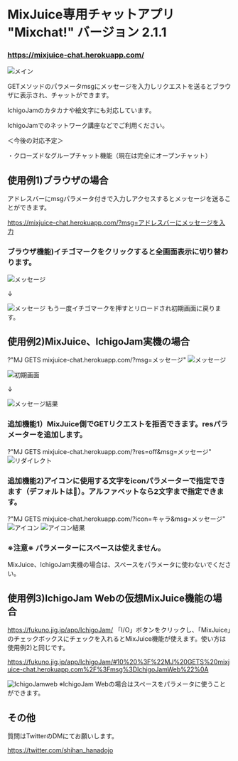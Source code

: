 # MixJuice専用チャットアプリ "Mixchat!" バージョン 2.1.1
### https://mixjuice-chat.herokuapp.com/
<img src="https://github.com/shoichi1031da/mixjuice-chat-app/blob/main/document/main.png" alt="メイン" title="main">

GETメソッドのパラメータmsgにメッセージを入力しリクエストを送るとブラウザに表示され、チャットができます。

IchigoJamのカタカナや絵文字にも対応しています。

IchigoJamでのネットワーク講座などでご利用ください。

＜今後の対応予定＞

・クローズドなグループチャット機能（現在は完全にオープンチャット）

## 使用例1)ブラウザの場合
アドレスバーにmsgパラメータ付きで入力しアクセスするとメッセージを送ることができます。

https://mixjuice-chat.herokuapp.com/?msg=アドレスバーにメッセージを入力

### ブラウザ機能)イチゴマークをクリックすると全画面表示に切り替わります。
<img src="https://github.com/shoichi1031da/mixjuice-chat-app/blob/main/document/default_screen.png" alt="メッセージ" title="msg">

↓

<img src="https://github.com/shoichi1031da/mixjuice-chat-app/blob/main/document/full_screen.png" alt="メッセージ" title="msg">
もう一度イチゴマークを押すとリロードされ初期画面に戻ります。

## 使用例2)MixJuice、IchigoJam実機の場合
?"MJ GETS mixjuice-chat.herokuapp.com/?msg=メッセージ"
<img src="https://github.com/shoichi1031da/mixjuice-chat-app/blob/main/document/sample1_msg.png" alt="メッセージ" title="msg">

<img src="https://github.com/shoichi1031da/mixjuice-chat-app/blob/main/document/sample0.png" alt="初期画面" title="initial screen">

↓

<img src="https://github.com/shoichi1031da/mixjuice-chat-app/blob/main/document/sample1_msg_result.png" alt="メッセージ結果" title="msg_result">

### 追加機能1）MixJuice側でGETリクエストを拒否できます。resパラメーターを追加します。
?"MJ GETS mixjuice-chat.herokuapp.com/?res=off&msg=メッセージ"
<img src="https://github.com/shoichi1031da/mixjuice-chat-app/blob/main/document/sample2_res.png" alt="リダイレクト" title="redirect">

### 追加機能2)アイコンに使用する文字をiconパラメーターで指定できます（デフォルトは🍓）。アルファベットなら2文字まで指定できます。

?"MJ GETS mixjuice-chat.herokuapp.com/?icon=キャラ&msg=メッセージ"
<img src="https://github.com/shoichi1031da/mixjuice-chat-app/blob/main/document/sample3_icon.png" alt="アイコン" title="icon">
<img src="https://github.com/shoichi1031da/mixjuice-chat-app/blob/main/document/sample3_icon_result.png" alt="アイコン結果" title="icon_result">


### ※注意※ パラメーターにスペースは使えません。
MixJuice、IchigoJam実機の場合は、スペースをパラメータに使わないでください。

## 使用例3)IchigoJam Webの仮想MixJuice機能の場合
https://fukuno.jig.jp/app/IchigoJam/
「I/O」ボタンをクリックし、「MixJuice」のチェックボックスにチェックを入れるとMixJuice機能が使えます。使い方は使用例2)と同じです。

https://fukuno.jig.jp/app/IchigoJam/#10%20%3F%22MJ%20GETS%20mixjuice-chat.herokuapp.com%2F%3Fmsg%3DIchigoJamWeb%22%0A

<img src="https://github.com/shoichi1031da/mixjuice-chat-app/blob/main/document/sample4_ichigojamweb.png" alt="IchigoJamweb" title="ichigojamweb">
※IchigoJam Webの場合はスペースをパラメータに使うことができます。

## その他
質問はTwitterのDMにてお願いします。

https://twitter.com/shihan_hanadojo
